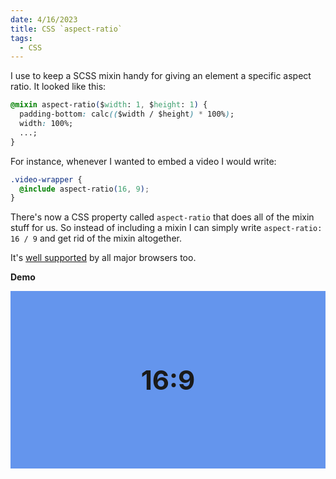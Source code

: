 ```yaml
---
date: 4/16/2023
title: CSS `aspect-ratio`
tags:
  - CSS
---
```


I use to keep a SCSS mixin handy for giving an element a specific aspect ratio. It looked like this:

```css
@mixin aspect-ratio($width: 1, $height: 1) {
  padding-bottom: calc(($width / $height) * 100%);
  width: 100%;
  ...;
}
```

For instance, whenever I wanted to embed a video I would write:

```css
.video-wrapper {
  @include aspect-ratio(16, 9);
}
```

There's now a CSS property called `aspect-ratio` that does all of the mixin stuff for us. So instead of including a mixin I can simply write `aspect-ratio: 16 / 9` and get rid of the mixin altogether.

It's <a href="https://caniuse.com/?search=aspect-ratio" target="_blank" rel="noopener noreferrer">well supported</a> by all major browsers too.

**Demo**

<div style="aspect-ratio: 16 / 9; background: cornflowerblue; display: flex; align-items: center; justify-content: center; font-size: 3em; font-weight: 700; font-family: var(--font-stack-mono);">
  16:9
</div>
